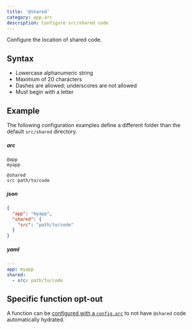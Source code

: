 ```yaml
---
title: '@shared'
category: app.arc
description: Configure src/shared code
---
```


Configure the location of shared code.

## Syntax

- Lowercase alphanumeric string
- Maximum of 20 characters
- Dashes are allowed; underscores are not allowed
- Must begin with a letter

## Example

The following configuration examples define a different folder than the default `src/shared` directory.

<arc-viewer default-tab=arc>
<div slot=contents>

<arc-tab label=arc>
<h5>arc</h5>
<div slot=content>

```arc
@app
myapp

@shared
src path/to/code
```
</div>
</arc-tab>

<arc-tab label=json>
<h5>json</h5>
<div slot=content>

```json
{
  "app": "myapp",
  "shared": {
    "src": "path/to/code"
  }
}
```
</div>
</arc-tab>

<arc-tab label=yaml>
<h5>yaml</h5>
<div slot=content>

```yaml
---
app: myapp
shared:
  - src: path/to/code
```
</div>
</arc-tab>

</div>
</arc-viewer>

## Specific function opt-out

A function can be [configured with a `config.arc`](../configuration/function-config#%40arc) to not have `@shared` code automatically hydrated.

